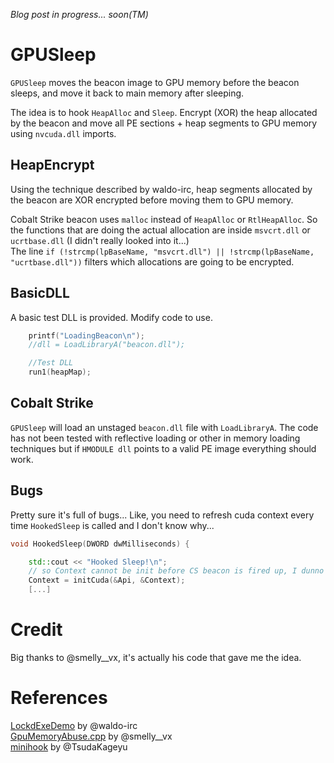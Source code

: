*Blog post in progress... soon(TM)*

# GPUSleep
`GPUSleep` moves the beacon image to GPU memory before the beacon sleeps, and move it back to main memory after sleeping.

The idea is to hook `HeapAlloc` and `Sleep`. Encrypt (XOR) the heap allocated by the beacon and move all PE sections + heap segments to GPU memory using `nvcuda.dll` imports.  

## HeapEncrypt
Using the technique described by waldo-irc, heap segments allocated by the beacon are XOR encrypted before moving them to GPU memory.

Cobalt Strike beacon uses `malloc` instead of `HeapAlloc` or `RtlHeapAlloc`. So the functions that are doing the actual allocation are inside `msvcrt.dll` or `ucrtbase.dll` (I didn't really looked into it...)   
The line `if (!strcmp(lpBaseName, "msvcrt.dll") || !strcmp(lpBaseName, "ucrtbase.dll"))` filters which allocations are going to be encrypted.

## BasicDLL
A basic test DLL is provided.
Modify code to use.
```cpp
	printf("LoadingBeacon\n");
	//dll = LoadLibraryA("beacon.dll");

	//Test DLL
	run1(heapMap);
```

## Cobalt Strike
`GPUSleep` will load an unstaged `beacon.dll` file with `LoadLibraryA`. The code has not been tested with reflective loading or other in memory loading techniques but if `HMODULE dll` points to a valid PE image everything should work.

## Bugs
Pretty sure it's full of bugs...
Like, you need to refresh cuda context every time `HookedSleep` is called and I don't know why...
```cpp
void HookedSleep(DWORD dwMilliseconds) {

	std::cout << "Hooked Sleep!\n";
	// so Context cannot be init before CS beacon is fired up, I dunno why... If init before, cuda returns error 201
	Context = initCuda(&Api, &Context);
    [...]
```

# Credit
Big thanks to @smelly__vx, it's actually his code that gave me the idea. 

# References
[LockdExeDemo](https://www.arashparsa.com/hook-heaps-and-live-free/) by @waldo-irc   
[GpuMemoryAbuse.cpp](https://github.com/vxunderground/VXUG-Papers/blob/main/GpuMemoryAbuse.cpp) by @smelly__vx  
[minihook](https://github.com/TsudaKageyu/minhook) by @TsudaKageyu